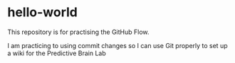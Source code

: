 # hello-world
This repository is for practising the GitHub Flow.

I am practicing to using commit changes so I can use Git properly to set up a wiki for the Predictive Brain Lab
